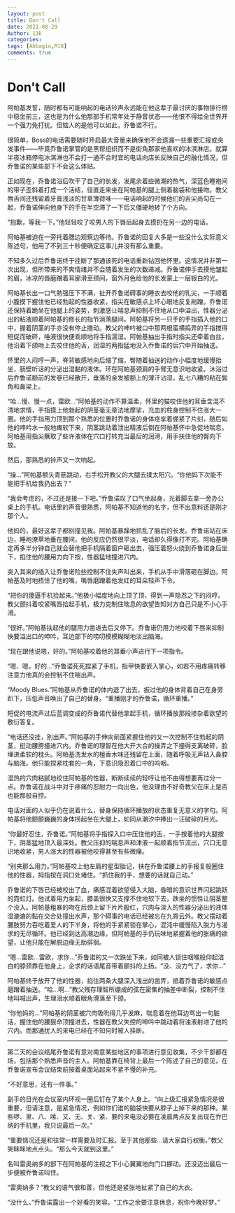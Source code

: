 ```yaml
---
layout: post
title: Don't Call
date: 2021-08-29
Author: 13k
categories: 
tags: [Abbagio,R18]
comments: true
---
```

# Don't Call


阿帕基发誓，随时都有可能响起的电话铃声永远能在他这辈子最讨厌的事物排行榜中稳坐前三，这也是为什么他那部手机常年处于静音状态——他恨不得给全世界开一个强力免打扰。但恼人的是他可以如此，乔鲁诺不行。

很简单，Boss的电话需要随时开启最大音量来确保他不会遗漏一些重要汇报或突发事件——毕竟乔鲁诺掌管的是黑帮组织而不是街角那家他喜欢的冰淇淋店。就算半夜冰箱停电冰淇淋也不会打一通不合时宜的电话向店长反映自己的融化情况，但乔鲁诺的某些部下不会这么体贴。

正如现在，乔鲁诺浴后吹干了自己的长发，发尾余着些微潮的热气，深蓝色睡袍间的带子歪斜着打成一个活结，径直走来坐在阿帕基的腿上侧着脑袋和他接吻。教父唇舌间还残留着牙膏浅淡的甘草薄荷味——电话响起的时候他们的舌尖尚勾在一起，乔鲁诺伸向他身下的手在半空滞了一下后又僵硬地转了个方向。

“抱歉，等我一下。”他轻轻咬了咬男人的下唇后起身去摸扔在另一边的电话。

阿帕基被迫在一旁托着腮边观察边等待。乔鲁诺的回复大多是一些没什么实际意义陈述句，他用了不到三十秒便确定这事儿并没有那么重要。

不知多久过后乔鲁诺终于挂断了那通该死的电话重新钻回他怀里。这情况并非第一次出现，但所带来的不爽情绪并不会随着发生的次数递减。乔鲁诺伸手去摸他皱起的眉，冰凉的唇磨蹭着耳廓滑至颈间，窗外月色给他的长发蒙上一层银白的光。

阿帕基长出一口气勉强压下不满，扯开乔鲁诺碍事的睡衣去咬他的乳尖，一手顺着小腹摸下握住他已经勃起的性器收紧，指尖在敏感点上坏心眼地反复剐蹭。乔鲁诺还保持着跪坐在他腿上的姿势，刺激感让喘息声抑制不住地从口中溢出，性器分泌出的粘液顺着阿帕基的修长的指节淌落腿间。阿帕基将另一只手的手指插入他的口中，握着阴茎的手亦没有停止撸动。教父的呻吟被口中那两根蛮横捣弄的手指搅得短促而破碎，唾液很快便乖顺地将手指濡湿。阿帕基抽出手指时指尖还牵着白丝，他沿着下颌吻上去咬住他的舌，润湿的两指猛地没入乔鲁诺的后穴中开始抽送。

怀里的人闷哼一声，脊背敏感地向后缩了缩，臀随着抽送的动作小幅度地缓慢抬坐，肠壁听话的分泌出湿黏的液体。环在阿帕基颈肩的手臂无意识地收紧。沐浴过后乔鲁诺额前的发卷已经散开，垂落的金发被额上的薄汗沾湿，乱七八糟的粘在鬓角和鼻梁上。

“哈...慢、慢一点，雷欧...”阿帕基的动作不算温柔，怀里的猫咬住他的耳垂含混不清地求情，手指摸上他勃起的阴茎毫无章法地摩挲，充血的柱身控制不住涨大一圈。他的手指用力顶到那个熟悉的位置时乔鲁诺的身体痉挛着绷紧了片刻，随后如他的呻吟水一般地瘫软下来，阴茎跳动着泄出精液后倒在阿帕基怀中急促地喘息。阿帕基用指尖蘸取了些许液体在穴口打转充当最后的润滑，用手扶住他的臀向下放。

然后，那熟悉的铃声又一次响起。

“操...”阿帕基额头青筋跳动，右手松开教父的大腿去揉太阳穴。“你他妈下次能不能把手机给我扔出去？”

“我会考虑的，不过还是接一下吧。”乔鲁诺叹了口气坐起身，光着脚去拿一旁办公桌上的手机。电话里的声音很熟悉，阿帕基不知道他的名字，但不出意料还是刚才那个人。

他妈的，最好这辈子都别撞见我。阿帕基暴躁地抓乱了脑后的长发。乔鲁诺站在床边，睡袍潦草地垂在腰间，他的反应仍然很平淡，电话却久得像打不完。阿帕基确定再多半分钟自己就会替他把手机隔着窗户砸出去，强压着怒火绕到乔鲁诺身后坐下，掐住他的腰用力向下按，性器猛地撞进穴内。

突入其来的插入让乔鲁诺险些控制不住失声叫出来，手机从手中滑落砸在脚边。阿帕基及时地捂住了他的嘴，嘴唇磨蹭着他发红的耳朵轻声下令。

“把你的傻逼手机捡起来。”他极小幅度地向上顶了顶，得到一声隐忍之下的闷哼。教父颤抖着咬紧嘴唇拾起手机，极力克制住喘息的欲望告知对方自己只是不小心手滑。

“很好。”阿帕基扶起他的腿用力凿进去后又停下。乔鲁诺仍用力地咬着下唇来抑制快要溢出口的呻吟，耳边部下的唠叨模模糊糊地淡出脑海。

“现在跟他说嗯，好的。”阿帕基咬着他的耳垂小声进行下一项指令。

“嗯、嗯，好的...”乔鲁诺死死捏紧了手机，指甲快要嵌入掌心，如若不用疼痛转移注意力他真的会控制不住喘出声。

“Moody Blues.”阿帕基从乔鲁诺的体内退了出去，扳过他的身体背着自己在身旁趴下，压低声音唤出了自己的替身。“重播刚才的乔鲁诺，循环重播。”

短促的电流声过后蓝调变成的乔鲁诺代替他拿起手机，循环播放那段掺杂着欲望的敷衍答复。

“电话还没挂，别出声。”阿帕基的手伸向前面紧握住他的又一次控制不住勃起的阴茎，挺动腰胯撞进穴内。乔鲁诺的理智在他大开大合的操弄之下撞得支离破碎，脸埋进柔软的枕头。阿帕基洗发水的檀香木味还残留在上面，随着呼吸无声钻入鼻腔与脑海。他只能捏紧枕套的一角，下意识隐忍着口中的呜咽。

湿热的穴肉粘腻地绞住阿帕基的性器，断断续续的轻哼让他不由得想要再过分一点。乔鲁诺在战斗中对于疼痛的忍耐力一向出色，他没理由不好奇教父在床上是否也能那般自控。

电话对面的人似乎仍在说着什么，替身保持循环播放的状态重复无意义的字句。阿帕基将他颤颤巍巍的身体捞起坐在大腿上，如同从潮汐中捧出一汪破碎的月光。

“你最好忍住，乔鲁诺。”阿帕基将手指探入口中压住他的舌，一手按着他的大腿按下，阴茎猛地顶入最深处。教父压抑的喘息声和津液一起顺着指节流出，穴口无意识地收紧，男人涨大的性器被他咬得甚至有些微痛。

“别夹那么用力。”阿帕基咬上他左肩的星型胎记，扶在乔鲁诺腰上的手报复般圈住他的性器，拇指按在洞口处堵住。“抓住我的手，想要的话就自己动。”

乔鲁诺的下唇已经被咬出了血，痛感混着欲望侵入大脑，昏暗的意识世界闪起跳跃的霓虹灯。他试着用力坐起，膝盖很快又支撑不住地软下去，跌坐的惯性让阴茎整个没入。阿帕基粗暴的吻在后颈上留下片片殷红，穴肉与深入的性器分泌出的液体湿漉漉的黏在交合处撞出水声，那个碍事的电话已经被忘在九霄云外。教父摆动着腰肢努力吞吃着爱人的下半身，将他的手紧紧锁在掌心，混沌中缓慢陷入脱力与渴求的无尽循环。他已经到达高潮边缘，但阿帕基的手仍玩味地紧握着他的胀痛的欲望，让他只能在解脱边缘无助徘徊。

“嗯...雷欧...雷欧，求你...”乔鲁诺的又一次跌坐下来，如同被人锁住咽喉般仰起洁白的脖颈靠在他身上，企求的话语尾音带着颤抖的上扬。“没、没力气了，求你...”

阿帕基终于放开了他的性器，掐住两条大腿深入浅出的凿弄，抵着乔鲁诺的敏感点磨蹭着抽送。“哈...啊...”教父残存理智所绷成的弦在密集的抽差中断裂，控制不住地叫喊出声，生理泪水顺着眼角滑落至下颌。

“你他妈的...”阿帕基的阴茎被穴肉吸吮得几乎发麻，喘息着在他耳边骂出一句脏话，握住他的腰狠命顶撞进去，性器在教父失控的呻吟中跳动着将浊液射进了他的穴内。而那通扰人的来电已经在不知何时被人挂断。

------

第二天的会议结尾乔鲁诺有意对南意某些地区的事项进行意见收集，不少干部都在场，包括那个熟悉声音的主人。阿帕基靠在椅背上最后一个陈述了自己的意见，在乔鲁诺宣布会议结束前按着桌面站起来不紧不慢的补充。

“不好意思，还有一件事。”

副手的目光在会议室内环视一圈后钉在了某个人身上。“向上级汇报紧急情况是很重要，但请注意，是紧急情况，例如你们谁的脑袋快要从脖子上掉下来的那种。某些啰、里、八、嗦、又、无、关、紧、要的来电没必要在凌晨两点反复出现在乔巴纳的手机里，我只说最后一次。”

“重要情况还是和往常一样需要及时汇报。至于其他那些...请大家自行权衡。”教父笑眯眯地点点头。“那么今天就到这里。”

名叫雷奥纳多的部下在阿帕基的注视之下小心翼翼地向门口挪动。还没迈出最后一步便被乔鲁诺叫住。

“雷奥纳多？”教父的语气很和善，但他还是紧张地扯紧了自己的大衣。

“没什么。”乔鲁诺露出一个好看的笑容。“工作之余要注意休息，祝你今晚好梦。”





